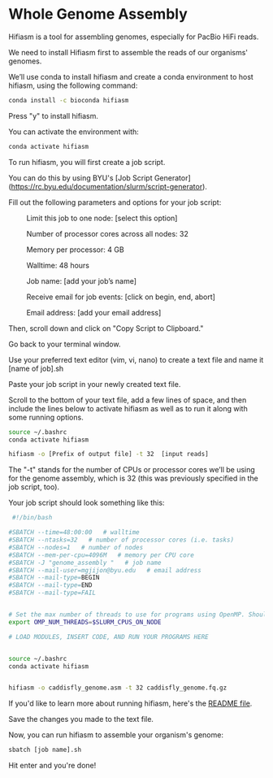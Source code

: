 # Whole Genome Assembly

Hifiasm is a tool for assembling genomes, especially for PacBio HiFi reads.

We need to install Hifiasm first to assemble the reads of our organisms' genomes.

We’ll use conda to install hifiasm and create a conda environment to host hifiasm, using the following command:   

```bash
conda install -c bioconda hifiasm
```
Press "y" to install hifiasm.  

You can activate the environment with: 

```bash
conda activate hifiasm
```

To run hifiasm, you will first create a job script. 

You can do this by using BYU's [Job Script Generator] (https://rc.byu.edu/documentation/slurm/script-generator). 


Fill out the following parameters and options for your job script:

&nbsp;&nbsp;&nbsp;&nbsp;&nbsp;&nbsp;&nbsp;&nbsp; Limit this job to one node: [select this option]

&nbsp;&nbsp;&nbsp;&nbsp;&nbsp;&nbsp;&nbsp;&nbsp; Number of processor cores across all nodes: 32 

&nbsp;&nbsp;&nbsp;&nbsp;&nbsp;&nbsp;&nbsp;&nbsp; Memory per processor: 4 GB 

&nbsp;&nbsp;&nbsp;&nbsp;&nbsp;&nbsp;&nbsp;&nbsp; Walltime: 48 hours 

&nbsp;&nbsp;&nbsp;&nbsp;&nbsp;&nbsp;&nbsp;&nbsp; Job name: [add your job’s name]

&nbsp;&nbsp;&nbsp;&nbsp;&nbsp;&nbsp;&nbsp;&nbsp; Receive email for job events: [click on begin, end, abort]

&nbsp;&nbsp;&nbsp;&nbsp;&nbsp;&nbsp;&nbsp;&nbsp; Email address: [add your email address]




Then, scroll down and click on "Copy Script to Clipboard."

Go back to your terminal window.

Use your preferred text editor (vim, vi, nano) to create a text file and name it [name of job].sh 

Paste your job script in your newly created text file.  

Scroll to the bottom of your text file, add a few lines of space, and then include the lines below to activate hifiasm as well as to run it along with some running options. 

```bash
source ~/.bashrc 
conda activate hifiasm

hifiasm -o [Prefix of output file] -t 32  [input reads]
```

 The "-t" stands for the number of CPUs or processor cores we’ll be using for the genome assembly, which is 32 (this was previously specified in the job script, too). 

 Your job script should look something like this: 

```bash
 #!/bin/bash

#SBATCH --time=48:00:00   # walltime
#SBATCH --ntasks=32   # number of processor cores (i.e. tasks)
#SBATCH --nodes=1   # number of nodes
#SBATCH --mem-per-cpu=4096M   # memory per CPU core
#SBATCH -J "genome_assembly "   # job name
#SBATCH --mail-user=mgjijon@byu.edu   # email address
#SBATCH --mail-type=BEGIN
#SBATCH --mail-type=END
#SBATCH --mail-type=FAIL


# Set the max number of threads to use for programs using OpenMP. Should be <= ppn. Does nothing if the program doesn't use OpenMP.
export OMP_NUM_THREADS=$SLURM_CPUS_ON_NODE

# LOAD MODULES, INSERT CODE, AND RUN YOUR PROGRAMS HERE


source ~/.bashrc 
conda activate hifiasm


hifiasm -o caddisfly_genome.asm -t 32 caddisfly_genome.fq.gz
```

 If you'd like to learn more about running hifiasm, here's the [README file](https://github.com/chhylp123/hifiasm).  

Save the changes you made to the text file.  

Now, you can run hifiasm to assemble your organism's genome:  

```bash
sbatch [job name].sh
```
Hit enter and you're done!
